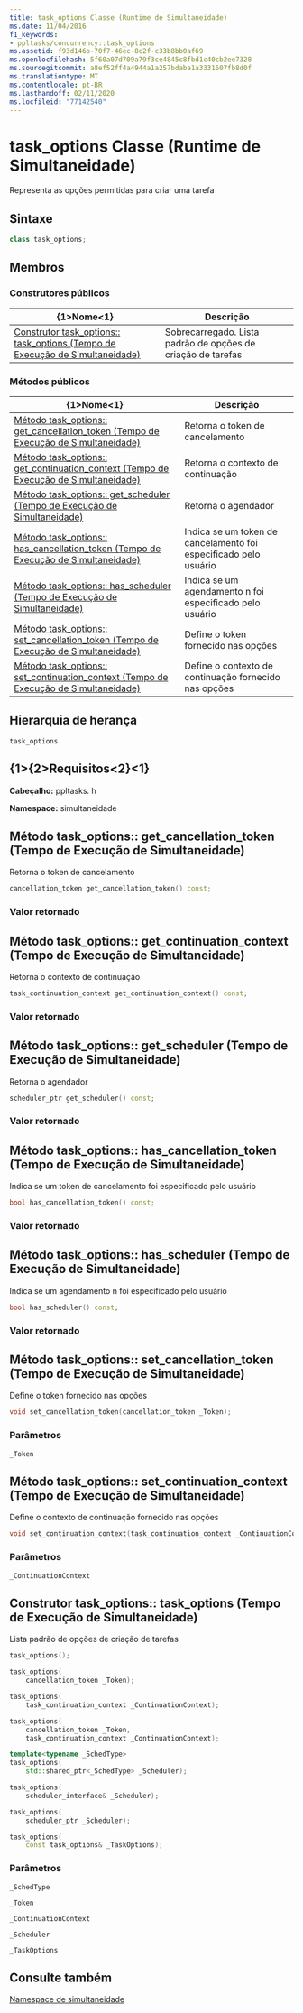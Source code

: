 ```yaml
---
title: task_options Classe (Runtime de Simultaneidade)
ms.date: 11/04/2016
f1_keywords:
- ppltasks/concurrency::task_options
ms.assetid: f93d146b-70f7-46ec-8c2f-c33b8bb0af69
ms.openlocfilehash: 5f60a07d709a79f3ce4845c8fbd1c40cb2ee7328
ms.sourcegitcommit: a8ef52ff4a4944a1a257bdaba1a3331607fb8d0f
ms.translationtype: MT
ms.contentlocale: pt-BR
ms.lasthandoff: 02/11/2020
ms.locfileid: "77142540"
---
```

# <a name="task_options-class-concurrency-runtime"></a>task_options Classe (Runtime de Simultaneidade)

Representa as opções permitidas para criar uma tarefa

## <a name="syntax"></a>Sintaxe

```cpp
class task_options;
```

## <a name="members"></a>Membros

### <a name="public-constructors"></a>Construtores públicos

|{1&gt;Nome&lt;1}|Descrição|
|----------|-----------------|
|[Construtor task_options:: task_options (Tempo de Execução de Simultaneidade)](#ctor)|Sobrecarregado. Lista padrão de opções de criação de tarefas|

### <a name="public-methods"></a>Métodos públicos

|{1&gt;Nome&lt;1}|Descrição|
|----------|-----------------|
|[Método task_options:: get_cancellation_token (Tempo de Execução de Simultaneidade)](#get_cancellation_token)|Retorna o token de cancelamento|
|[Método task_options:: get_continuation_context (Tempo de Execução de Simultaneidade)](#get_continuation_context)|Retorna o contexto de continuação|
|[Método task_options:: get_scheduler (Tempo de Execução de Simultaneidade)](#get_scheduler)|Retorna o agendador|
|[Método task_options:: has_cancellation_token (Tempo de Execução de Simultaneidade)](#has_cancellation_token)|Indica se um token de cancelamento foi especificado pelo usuário|
|[Método task_options:: has_scheduler (Tempo de Execução de Simultaneidade)](#has_scheduler)|Indica se um agendamento n foi especificado pelo usuário|
|[Método task_options:: set_cancellation_token (Tempo de Execução de Simultaneidade)](#set_cancellation_token)|Define o token fornecido nas opções|
|[Método task_options:: set_continuation_context (Tempo de Execução de Simultaneidade)](#set_continuation_context)|Define o contexto de continuação fornecido nas opções|

## <a name="inheritance-hierarchy"></a>Hierarquia de herança

`task_options`

## <a name="requirements"></a>{1&gt;{2&gt;Requisitos&lt;2}&lt;1}

**Cabeçalho:** ppltasks. h

**Namespace:** simultaneidade

## <a name="get_cancellation_token"></a>Método task_options:: get_cancellation_token (Tempo de Execução de Simultaneidade)

Retorna o token de cancelamento

```cpp
cancellation_token get_cancellation_token() const;
```

### <a name="return-value"></a>Valor retornado

## <a name="get_continuation_context"></a>Método task_options:: get_continuation_context (Tempo de Execução de Simultaneidade)

Retorna o contexto de continuação

```cpp
task_continuation_context get_continuation_context() const;
```

### <a name="return-value"></a>Valor retornado

## <a name="get_scheduler"></a>Método task_options:: get_scheduler (Tempo de Execução de Simultaneidade)

Retorna o agendador

```cpp
scheduler_ptr get_scheduler() const;
```

### <a name="return-value"></a>Valor retornado

## <a name="has_cancellation_token"></a>Método task_options:: has_cancellation_token (Tempo de Execução de Simultaneidade)

Indica se um token de cancelamento foi especificado pelo usuário

```cpp
bool has_cancellation_token() const;
```

### <a name="return-value"></a>Valor retornado

## <a name="has_scheduler"></a>Método task_options:: has_scheduler (Tempo de Execução de Simultaneidade)

Indica se um agendamento n foi especificado pelo usuário

```cpp
bool has_scheduler() const;
```

### <a name="return-value"></a>Valor retornado

## <a name="set_cancellation_token"></a>Método task_options:: set_cancellation_token (Tempo de Execução de Simultaneidade)

Define o token fornecido nas opções

```cpp
void set_cancellation_token(cancellation_token _Token);
```

### <a name="parameters"></a>Parâmetros

`_Token`

## <a name="set_continuation_context"></a>Método task_options:: set_continuation_context (Tempo de Execução de Simultaneidade)

Define o contexto de continuação fornecido nas opções

```cpp
void set_continuation_context(task_continuation_context _ContinuationContext);
```

### <a name="parameters"></a>Parâmetros

`_ContinuationContext`

## <a name="ctor"></a>Construtor task_options:: task_options (Tempo de Execução de Simultaneidade)

Lista padrão de opções de criação de tarefas

```cpp
task_options();

task_options(
    cancellation_token _Token);

task_options(
    task_continuation_context _ContinuationContext);

task_options(
    cancellation_token _Token,
    task_continuation_context _ContinuationContext);

template<typename _SchedType>
task_options(
    std::shared_ptr<_SchedType> _Scheduler);

task_options(
    scheduler_interface& _Scheduler);

task_options(
    scheduler_ptr _Scheduler);

task_options(
    const task_options& _TaskOptions);
```

### <a name="parameters"></a>Parâmetros

`_SchedType`

`_Token`

`_ContinuationContext`

`_Scheduler`

`_TaskOptions`

## <a name="see-also"></a>Consulte também

[Namespace de simultaneidade](concurrency-namespace.md)
